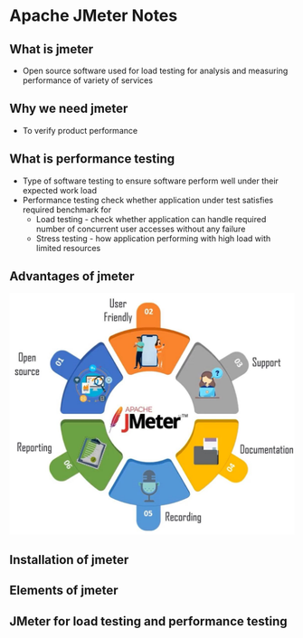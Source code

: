 # Apache JMeter Notes

## What is jmeter
* Open source software used for load testing for analysis and measuring performance of variety of services

## Why we need jmeter
* To verify product performance

## What is performance testing
* Type of software testing to ensure software perform well under their expected work load
* Performance testing check whether application under test satisfies required benchmark for
	* Load testing - check whether application can handle required number of concurrent user accesses without any failure
	* Stress testing - how application performing with high load with limited resources

## Advantages of jmeter
![picture](images/advantages.jpg)

## Installation of jmeter

## Elements of jmeter

## JMeter for load testing and performance testing
